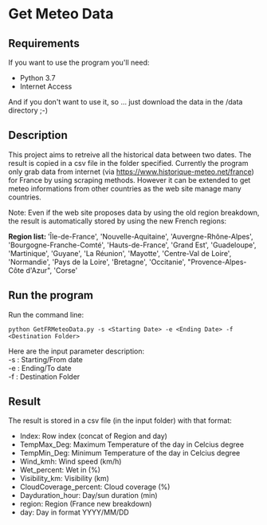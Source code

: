 # Get Meteo Data

## Requirements
If you want to use the program you'll need:  
* Python 3.7  
* Internet Access  

And if you don't want to use it, so ... just download the data in the /data directory ;-)

## Description
This project aims to retreive all the historical data between two dates. The result is copied in a csv file in the folder specified. Currently the program only grab data from internet (via https://www.historique-meteo.net/france) for France by using scraping methods. However it can be extended to get meteo informations from other countries as the web site manage many countries. 

Note: Even if the web site proposes data by using the old region breakdown, the result is automatically stored by using the new French regions:  

<B>Region list: </b> 
'Île-de-France', 'Nouvelle-Aquitaine', 'Auvergne-Rhône-Alpes', 'Bourgogne-Franche-Comté', 'Hauts-de-France', 'Grand Est', 'Guadeloupe', 'Martinique', 'Guyane', 'La Réunion', 'Mayotte', 'Centre-Val de Loire', 'Normandie', 'Pays de la Loire', 'Bretagne', 'Occitanie', "Provence-Alpes-Côte d'Azur", 'Corse' 

## Run the program
Run the command line:  
```
python GetFRMeteoData.py -s <Starting Date> -e <Ending Date> -f <Destination Folder> 
```

Here are the input parameter description:  
-s : Starting/From date  
-e : Ending/To date  
-f : Destination Folder  

## Result
The result is stored in a csv file (in the input folder) with that format:  

* Index: Row index (concat of Region and day)  
* TempMax_Deg: Maximum Temperature of the day in Celcius degree  
* TempMin_Deg: Minimum Temperature of the day in Celcius degree  
* Wind_kmh: Wind speed (km/h)  
* Wet_percent: Wet in (%)  
* Visibility_km: Visibility (km)  
* CloudCoverage_percent: Cloud coverage (%)  
* Dayduration_hour: Day/sun duration (min)  
* region: Region (France new breakdown)  
* day: Day in format YYYY/MM/DD 


